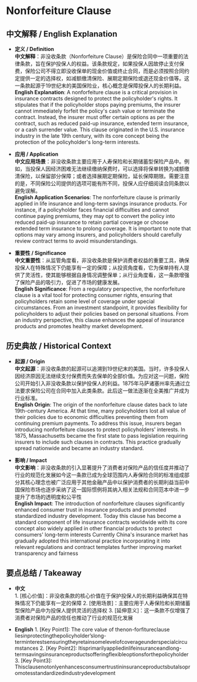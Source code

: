 # Nonforfeiture Clause

## 中文解释 / English Explanation

* **定义 / Definition**  
  **中文解释**：非没收条款（Nonforfeiture Clause）是保险合同中一项重要的法律条款，旨在保护投保人的权益。该条款规定，如果投保人因故停止支付保费，保险公司不得立即没收保单的现金价值或终止合同，而是必须按照合同约定提供一定的选择权，如减额缴清保险、展期定期保险或退还现金价值等。这一条款起源于19世纪末的美国保险业，核心概念是保障投保人的长期利益。  
  **English Explanation**: A nonforfeiture clause is a critical provision in insurance contracts designed to protect the policyholder's rights. It stipulates that if the policyholder stops paying premiums, the insurer cannot immediately forfeit the policy's cash value or terminate the contract. Instead, the insurer must offer certain options as per the contract, such as reduced paid-up insurance, extended term insurance, or a cash surrender value. This clause originated in the U.S. insurance industry in the late 19th century, with its core concept being the protection of the policyholder's long-term interests.

* **应用 / Application**  
  **中文应用场景**：非没收条款主要应用于人寿保险和长期储蓄型保险产品中。例如，当投保人因经济困难无法继续缴纳保费时，可以选择将保单转换为减额缴清保险，以保留部分保障；或者选择展期定期保险，延长保障期限。需要注意的是，不同保险公司提供的选项可能有所不同，投保人应仔细阅读合同条款以避免误解。  
  **English Application Scenarios**: The nonforfeiture clause is primarily applied in life insurance and long-term savings insurance products. For instance, if a policyholder faces financial difficulties and cannot continue paying premiums, they may opt to convert the policy into reduced paid-up insurance to retain partial coverage or choose extended term insurance to prolong coverage. It is important to note that options may vary among insurers, and policyholders should carefully review contract terms to avoid misunderstandings.

* **重要性 / Significance**  
  **中文重要性**：从监管角度看，非没收条款是保护消费者权益的重要工具，确保投保人在特殊情况下仍能享有一定的保障；从投资角度看，它为保单持有人提供了灵活性，使其能够根据自身情况调整保单；从行业角度看，这一条款增强了保险产品的吸引力，促进了市场的健康发展。  
  **English Significance**: From a regulatory perspective, the nonforfeiture clause is a vital tool for protecting consumer rights, ensuring that policyholders retain some level of coverage under special circumstances. From an investment standpoint, it provides flexibility for policyholders to adjust their policies based on personal situations. From an industry perspective, this clause enhances the appeal of insurance products and promotes healthy market development.

## 历史典故 / Historical Context

* **起源 / Origin**  
  **中文起源**：非没收条款的起源可以追溯到19世纪末的美国。当时，许多投保人因经济原因无法继续支付保费而失去保单的全部价值。为应对这一问题，保险公司开始引入非没收条款以保护投保人的利益。1875年马萨诸塞州率先通过立法要求保险公司在合同中加入此类条款。此后这一做法逐渐在全美推广并成为行业标准。  
  **English Origin**: The origin of the nonforfeiture clause dates back to late 19th-century America. At that time, many policyholders lost all value of their policies due to economic difficulties preventing them from continuing premium payments. To address this issue, insurers began introducing nonforfeiture clauses to protect policyholders' interests. In 1875, Massachusetts became the first state to pass legislation requiring insurers to include such clauses in contracts. This practice gradually spread nationwide and became an industry standard.

* **影响 / Impact**  
  **中文影响**：非没收条款的引入显著提升了消费者对保险产品的信任度并推动了行业的规范化发展如今这一条款已成为全球范围内人寿保险合同的标准组成部分其核心理念也被广泛应用于其他金融产品中以保护消费者的长期利益当前中国保险市场也逐步采纳了这一国际惯例将其纳入相关法规和合同范本中进一步提升了市场的透明度和公平性  
  **English Impact**: The introduction of nonforfeiture clauses significantly enhanced consumer trust in insurance products and promoted standardized industry development. Today this clause has become a standard component of life insurance contracts worldwide with its core concept also widely applied in other financial products to protect consumers' long-term interests Currently China's insurance market has gradually adopted this international practice incorporating it into relevant regulations and contract templates further improving market transparency and fairness

## 要点总结 / Takeaway

* **中文**  
  1\. [核心价值]：非没收条款的核心价值在于保护投保人的长期利益确保其在特殊情况下仍能享有一定的保障
  2\. [使用场景]：主要应用于人寿保险和长期储蓄型保险产品中为投保人提供灵活的选择权
  3\. [延伸意义]：这一条款不仅增强了消费者对保险产品的信任也推动了行业的规范化发展

* **English**
  1\. [Key Point1]: The core value of thenon-forfitureclause liesinprotectingthepolicyholder’slong-terminterestsensuringtheyretainsomelevelofcoverageunderspecialcircumstances
  2\. [Key Point2]: Itisprimarilyappliedinlifeinsuranceandlong-termsavingsinsuranceproductsofferingflexibleoptionsforthepolicyholder
  3\. [Key Point3]: Thisclausenotonlyenhancesconsumertrustininsuranceproductsbutalsopromotesstandardizedindustrydevelopment